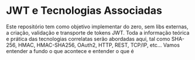 # JWT e Tecnologias Associadas

Este repositório tem como objetivo implementar do zero, sem libs externas, a criação, validação e transporte de tokens JWT. Toda a informação teórica e prática das tecnologias correlatas serão abordadas aqui, tal como SHA-256, HMAC, HMAC-SHA256, OAuth2, HTTP, REST, TCP/IP, etc... Vamos entender a fundo o que acontece e entender o que é 